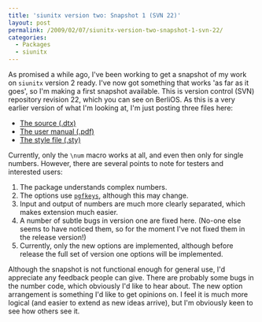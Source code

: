 ```yaml
---
title: 'siunitx version two: Snapshot 1 (SVN 22)'
layout: post
permalink: /2009/02/07/siunitx-version-two-snapshot-1-svn-22/
categories:
  - Packages
  - siunitx
---
```

As promised a while ago, I've been working to get a snapshot of my work on `siunitx` version 2 ready. I've now got something that works 'as far as it goes', so I'm making a first snapshot available.  This is version control (SVN) repository revision 22, which you can see on BerliOS. As this is a very earlier version of what I'm looking at, I'm just posting three files here:

- [The source (.dtx)](/wp-content/uploads/2009/02/siunitx.dtx)
- [The user manual (.pdf)](/wp-content/uploads/2009/02/siunitx.pdf)
- [The style file (.sty)](/wp-content/uploads/2009/02/siunitx.sty)

Currently, only the `\num` macro works at all, and even then only for single numbers. However, there are several points to note for testers  and interested users:

1. The package understands complex numbers.
2. The options use [`pgfkeys`](https://ctan.org/pkg/pgf), although this may change.
3. Input and output of numbers are much more clearly separated, which makes extension much easier.
4. A number of subtle bugs in version one are fixed here. (No-one else seems to have noticed them, so for the moment I've not fixed them in the release version!)
5. Currently, only the new options are implemented, although before release the full set of version one options will be implemented.

Although the snapshot is not functional enough for general use, I'd appreciate any feedback people can give.  There are probably some bugs in the number code, which obviously I'd like to hear about.  The new option arrangement is something I'd like to get opinions on.  I feel it is much more logical (and easier to extend as new ideas arrive), but I'm obviously keen to see how others see it.
